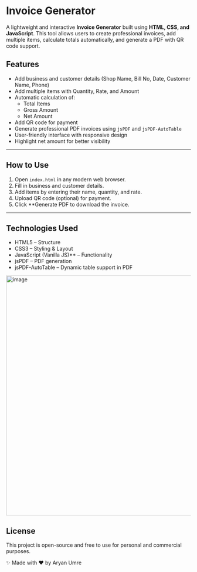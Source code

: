 # Invoice Generator

A lightweight and interactive **Invoice Generator** built using **HTML, CSS, and JavaScript**. This tool allows users to create professional invoices, add multiple items, calculate totals automatically, and generate a PDF with QR code support.

## Features

- Add business and customer details (Shop Name, Bill No, Date, Customer Name, Phone)
- Add multiple items with Quantity, Rate, and Amount
- Automatic calculation of:
  - Total Items
  - Gross Amount
  - Net Amount
- Add QR code for payment
- Generate professional PDF invoices using `jsPDF` and `jsPDF-AutoTable`
- User-friendly interface with responsive design
- Highlight net amount for better visibility

---

## How to Use

1. Open `index.html` in any modern web browser.
2. Fill in business and customer details.
3. Add items by entering their name, quantity, and rate.
4. Upload QR code (optional) for payment.
5. Click **Generate PDF to download the invoice.

---

## Technologies Used

- HTML5 – Structure
- CSS3 – Styling & Layout
- JavaScript (Vanilla JS)** – Functionality
- jsPDF – PDF generation
- jsPDF-AutoTable – Dynamic table support in PDF

<img width="741" height="652" alt="image" src="https://github.com/user-attachments/assets/6460d0f9-097f-4621-b880-13256290e0d2" />

## License

This project is open-source and free to use for personal and commercial purposes. 

✨ Made with ❤️ by Aryan Umre
